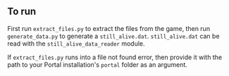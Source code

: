 ## To run

First run `extract_files.py` to extract the files from the game, then run `generate_data.py` to generate a `still_alive.dat`. `still_alive.dat` can be read with the `still_alive_data_reader` module.

If `extract_files.py` runs into a file not found error, then provide it with the path to your Portal installation's `portal` folder as an argument.
